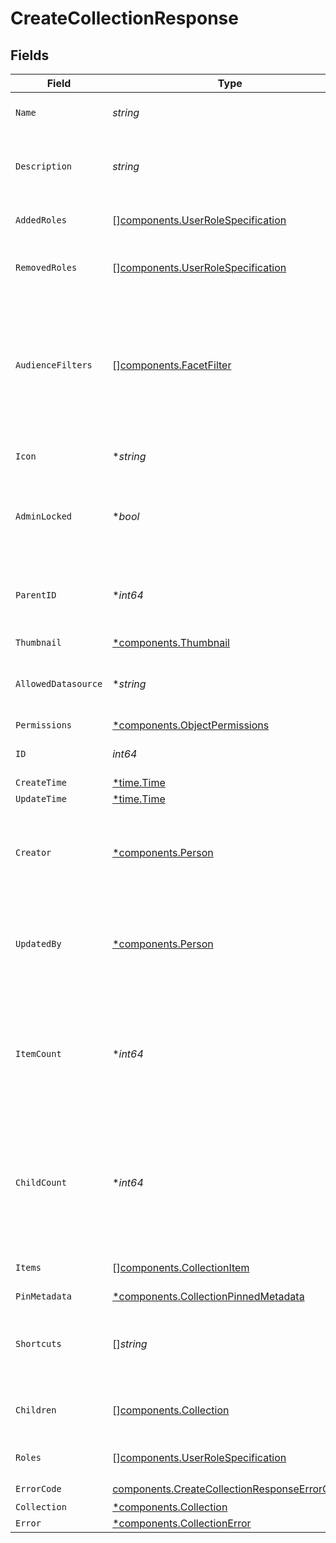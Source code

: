 # CreateCollectionResponse


## Fields

| Field                                                                                                                    | Type                                                                                                                     | Required                                                                                                                 | Description                                                                                                              | Example                                                                                                                  |
| ------------------------------------------------------------------------------------------------------------------------ | ------------------------------------------------------------------------------------------------------------------------ | ------------------------------------------------------------------------------------------------------------------------ | ------------------------------------------------------------------------------------------------------------------------ | ------------------------------------------------------------------------------------------------------------------------ |
| `Name`                                                                                                                   | *string*                                                                                                                 | :heavy_check_mark:                                                                                                       | The unique name of the Collection.                                                                                       |                                                                                                                          |
| `Description`                                                                                                            | *string*                                                                                                                 | :heavy_check_mark:                                                                                                       | A brief summary of the Collection's contents.                                                                            |                                                                                                                          |
| `AddedRoles`                                                                                                             | [][components.UserRoleSpecification](../../models/components/userrolespecification.md)                                   | :heavy_minus_sign:                                                                                                       | A list of added user roles for the Collection.                                                                           |                                                                                                                          |
| `RemovedRoles`                                                                                                           | [][components.UserRoleSpecification](../../models/components/userrolespecification.md)                                   | :heavy_minus_sign:                                                                                                       | A list of removed user roles for the Collection.                                                                         |                                                                                                                          |
| `AudienceFilters`                                                                                                        | [][components.FacetFilter](../../models/components/facetfilter.md)                                                       | :heavy_minus_sign:                                                                                                       | Filters which restrict who should see this Collection. Values are taken from the corresponding filters in people search. |                                                                                                                          |
| `Icon`                                                                                                                   | **string*                                                                                                                | :heavy_minus_sign:                                                                                                       | The emoji icon of this Collection.                                                                                       |                                                                                                                          |
| `AdminLocked`                                                                                                            | **bool*                                                                                                                  | :heavy_minus_sign:                                                                                                       | Indicates whether edits are allowed for everyone or only admins.                                                         |                                                                                                                          |
| `ParentID`                                                                                                               | **int64*                                                                                                                 | :heavy_minus_sign:                                                                                                       | The parent of this Collection, or 0 if it's a top-level Collection.                                                      |                                                                                                                          |
| `Thumbnail`                                                                                                              | [*components.Thumbnail](../../models/components/thumbnail.md)                                                            | :heavy_minus_sign:                                                                                                       | N/A                                                                                                                      |                                                                                                                          |
| `AllowedDatasource`                                                                                                      | **string*                                                                                                                | :heavy_minus_sign:                                                                                                       | The datasource type this Collection can hold.                                                                            |                                                                                                                          |
| `Permissions`                                                                                                            | [*components.ObjectPermissions](../../models/components/objectpermissions.md)                                            | :heavy_minus_sign:                                                                                                       | N/A                                                                                                                      |                                                                                                                          |
| `ID`                                                                                                                     | *int64*                                                                                                                  | :heavy_check_mark:                                                                                                       | The unique ID of the Collection.                                                                                         |                                                                                                                          |
| `CreateTime`                                                                                                             | [*time.Time](https://pkg.go.dev/time#Time)                                                                               | :heavy_minus_sign:                                                                                                       | N/A                                                                                                                      |                                                                                                                          |
| `UpdateTime`                                                                                                             | [*time.Time](https://pkg.go.dev/time#Time)                                                                               | :heavy_minus_sign:                                                                                                       | N/A                                                                                                                      |                                                                                                                          |
| `Creator`                                                                                                                | [*components.Person](../../models/components/person.md)                                                                  | :heavy_minus_sign:                                                                                                       | N/A                                                                                                                      | {<br/>"name": "George Clooney",<br/>"obfuscatedId": "abc123"<br/>}                                                       |
| `UpdatedBy`                                                                                                              | [*components.Person](../../models/components/person.md)                                                                  | :heavy_minus_sign:                                                                                                       | N/A                                                                                                                      | {<br/>"name": "George Clooney",<br/>"obfuscatedId": "abc123"<br/>}                                                       |
| `ItemCount`                                                                                                              | **int64*                                                                                                                 | :heavy_minus_sign:                                                                                                       | The number of items currently in the Collection. Separated from the actual items so we can grab the count without items. |                                                                                                                          |
| `ChildCount`                                                                                                             | **int64*                                                                                                                 | :heavy_minus_sign:                                                                                                       | The number of children Collections. Separated from the actual children so we can grab the count without children.        |                                                                                                                          |
| `Items`                                                                                                                  | [][components.CollectionItem](../../models/components/collectionitem.md)                                                 | :heavy_minus_sign:                                                                                                       | The items in this Collection.                                                                                            |                                                                                                                          |
| `PinMetadata`                                                                                                            | [*components.CollectionPinnedMetadata](../../models/components/collectionpinnedmetadata.md)                              | :heavy_minus_sign:                                                                                                       | N/A                                                                                                                      |                                                                                                                          |
| `Shortcuts`                                                                                                              | []*string*                                                                                                               | :heavy_minus_sign:                                                                                                       | The names of the shortcuts (Go Links) that point to this Collection.                                                     |                                                                                                                          |
| `Children`                                                                                                               | [][components.Collection](../../models/components/collection.md)                                                         | :heavy_minus_sign:                                                                                                       | The children Collections of this Collection.                                                                             |                                                                                                                          |
| `Roles`                                                                                                                  | [][components.UserRoleSpecification](../../models/components/userrolespecification.md)                                   | :heavy_minus_sign:                                                                                                       | A list of user roles for the Collection.                                                                                 |                                                                                                                          |
| `ErrorCode`                                                                                                              | [components.CreateCollectionResponseErrorCode](../../models/components/createcollectionresponseerrorcode.md)             | :heavy_check_mark:                                                                                                       | N/A                                                                                                                      |                                                                                                                          |
| `Collection`                                                                                                             | [*components.Collection](../../models/components/collection.md)                                                          | :heavy_minus_sign:                                                                                                       | N/A                                                                                                                      |                                                                                                                          |
| `Error`                                                                                                                  | [*components.CollectionError](../../models/components/collectionerror.md)                                                | :heavy_minus_sign:                                                                                                       | N/A                                                                                                                      |                                                                                                                          |